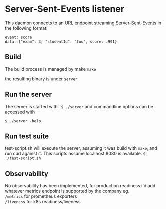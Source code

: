 # Server-Sent-Events listener

This daemon connects to an URL endpoint streaming Server-Sent-Events in the following format:
```
event: score
data: {"exam": 3, "studentId": "foo", score: .991}
```

## Build
The build process is managed by make
```make```

the resulting binary is under `server`

## Run the server
The server is started with ` $ ./server` and commandline options can be accessed with

```$ ./server -help``` 

## Run test suite
test-script.sh will execute the server, assuming it was build with `make`, and run curl against it.
This scripts assume localhost:8080 is available.
```$ ./test-script.sh```


## Observability
No observability has been implemented, for production readiness i'd add whatever metrics endpoint is supported by the company eg.  
`/metrics` for prometheus exporters  
`/liveness` for k8s readiness/liveness